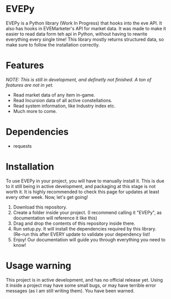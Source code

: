 # EVEPy
EVEPy is a Python library (Work In Progress) that hooks into the eve API. It also has hooks in EVEMarketer's API for market data. It was made to make it easier to read data form teh api in Python, without having to rewrite everything every single time! This library mostly returns structured data, so make sure to follow the installation correctly.

# Features
*NOTE: This is still in development, and definetly not finished. A ton of features are not in yet.*
- Read market data of any item in-game.
- Read Incursion data of all active constellations.
- Read system information, like Industry index etc.
- Much more to come.

# Dependencies
- requests

# Installation
To use EVEPy in your project, you will have to manually install it. This is due to it still being in active development, and packaging at this stage is not worth it. It is highly recommended to check this page for updates at least every other week. Now, let's get going!
1. Download this repository.
2. Create a folder inside your project. (I recommend calling it "EVEPy", as documentation will reference it like this)
3. Drag and drop the contents of this repository inside there.
4. Run setup.py. It will install the dependencies required by this library. (Re-run this after EVERY update to validate your dependency list!
5. Enjoy! Our documentation will guide you through everything you need to know!

# Usage warning
This project is in active development, and has no official release yet. Using it inside a project may have some small bugs, or may have terrible error messages (as I am still writing them). You have been warned.
